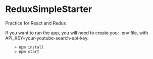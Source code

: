 # ReduxSimpleStarter

Practice for React and Redux

If you want to run the app, you will need to create your .env file, with API_KEY=your-youtube-search-api-key.
```
	> npm install
	> npm start
```
